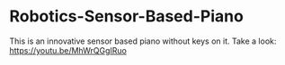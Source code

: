 # Robotics-Sensor-Based-Piano
This is an innovative sensor based piano without keys on it.
Take a look: https://youtu.be/MhWrQGgIRuo
